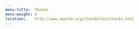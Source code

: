 ```yaml
---
menu-title:  Thanks
menu-weight: 4
location:    http://www.apache.org/foundation/thanks.html
---
```

